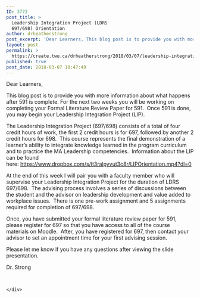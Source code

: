 ```yaml
---
ID: 3772
post_title: >
  Leadership Integration Project (LDRS
  697/698) Orientation
author: drheatherstrong
post_excerpt: 'Dear Learners, This blog post is to provide you with more information about what happens after 591 is complete. For the next two weeks you will be working on completing your Formal Literature Review Paper for 591.&nbsp; Once 591 is done, you may begin your Leadership Integration Project (LIP). The Leadership Integration Project (697/698) consists [&hellip;]'
layout: post
permalink: >
  https://create.twu.ca/drheatherstrong/2018/03/07/leadership-integration-project-ldrs-697-698-orientation/
published: true
post_date: 2018-03-07 10:47:49
---
```

Dear Learners,

This blog post is to provide you with more information about what happens after 591 is complete. For the next two weeks you will be working on completing your Formal Literature Review Paper for 591.  Once 591 is done, you may begin your Leadership Integration Project (LIP).

The Leadership Integration Project (697/698) consists of a total of four credit hours of work, the first 2 credit hours is for 697, followed by another 2 credit hours for 698.  This course represents the final demonstration of a learner’s ability to integrate knowledge learned in the program curriculum and to practice the MA Leadership competencies.  Information about the LIP can be found here: <a href="https://www.dropbox.com/s/lt3ralpyvut3c8r/LIPOrientation.mp4?dl=0">https://www.dropbox.com/s/lt3ralpyvut3c8r/LIPOrientation.mp4?dl=0</a>

At the end of this week I will pair you with a faculty member who will supervise your Leadership Integration Project for the duration of LDRS 697/698.  The advising process involves a series of discussions between the student and the advisor on leadership development and value added to workplace issues.  There is one pre-work assignment and 5 assignments required for completion of 697/698.

Once, you have submitted your formal literature review paper for 591, please register for 697 so that you have access to all of the course materials on Moodle.  After, you have registered for 697, then contact your advisor to set an appointment time for your first advising session.

Please let me know if you have any questions after viewing the slide presentation.

Dr. Strong

&nbsp;

<div id="themify_builder_content-161" data-postid="161" class="themify_builder_content themify_builder_content-161 themify_builder">

    </div>

<!-- /themify_builder_content -->